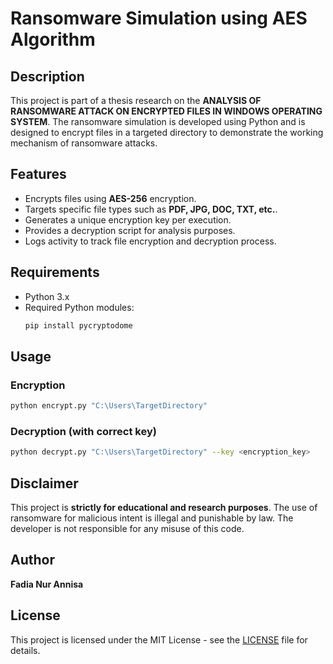 # Ransomware Simulation using AES Algorithm

## Description
This project is part of a thesis research on the **ANALYSIS OF RANSOMWARE ATTACK ON ENCRYPTED FILES IN WINDOWS OPERATING SYSTEM**. The ransomware simulation is developed using Python and is designed to encrypt files in a targeted directory to demonstrate the working mechanism of ransomware attacks.

## Features
- Encrypts files using **AES-256** encryption.
- Targets specific file types such as **PDF, JPG, DOC, TXT, etc.**.
- Generates a unique encryption key per execution.
- Provides a decryption script for analysis purposes.
- Logs activity to track file encryption and decryption process.

## Requirements
- Python 3.x
- Required Python modules:
  ```bash
  pip install pycryptodome
  ```

## Usage
### Encryption
```bash
python encrypt.py "C:\Users\TargetDirectory"
```

### Decryption (with correct key)
```bash
python decrypt.py "C:\Users\TargetDirectory" --key <encryption_key>
```

## Disclaimer
This project is **strictly for educational and research purposes**. The use of ransomware for malicious intent is illegal and punishable by law. The developer is not responsible for any misuse of this code.

## Author
**Fadia Nur Annisa**

## License
This project is licensed under the MIT License - see the [LICENSE](LICENSE) file for details.
